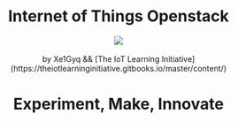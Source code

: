 <h1><center><b>Internet of Things Openstack</b></center></h1>

<center><img src="https://pbs.twimg.com/media/ChA-gj0UcAQ94Pr.png"></center>
<br>

<center>by Xe1Gyq && [The IoT Learning Initiative](https://theiotlearninginitiative.gitbooks.io/master/content/)</center>

<center><h1><b>Experiment, Make, Innovate</b></h1></center>
